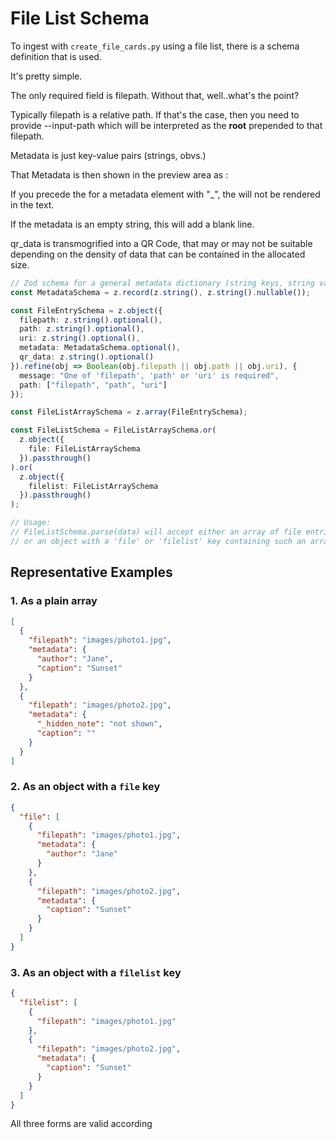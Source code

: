 # File List Schema

To ingest with `create_file_cards.py` using a file list, there is a schema definition that is used.

It's pretty simple.

The only required field is filepath. Without that, well..what's the point?

Typically filepath is a relative path. If that's the case, then you need to provide --input-path which will be interpreted as the **root** prepended to that filepath.

Metadata is just key-value pairs (strings, obvs.)

That Metadata is then shown in the preview area as <key>: <value>

If you precede the <key> for a metadata element with "_", the <key> will not be rendered in the text.

If the metadata is an empty string, this will add a blank line.

qr_data is transmogrified into a QR Code, that may or may not be suitable depending on the density of data that can be contained in the allocated size.



```typescript
// Zod schema for a general metadata dictionary (string keys, string values or null)
const MetadataSchema = z.record(z.string(), z.string().nullable());

const FileEntrySchema = z.object({
  filepath: z.string().optional(),
  path: z.string().optional(),
  uri: z.string().optional(),
  metadata: MetadataSchema.optional(),
  qr_data: z.string().optional()
}).refine(obj => Boolean(obj.filepath || obj.path || obj.uri), {
  message: "One of 'filepath', 'path' or 'uri' is required",
  path: ["filepath", "path", "uri"]
});

const FileListArraySchema = z.array(FileEntrySchema);

const FileListSchema = FileListArraySchema.or(
  z.object({
    file: FileListArraySchema
  }).passthrough()
).or(
  z.object({
    filelist: FileListArraySchema
  }).passthrough()
);

// Usage:
// FileListSchema.parse(data) will accept either an array of file entries,
// or an object with a 'file' or 'filelist' key containing such an array.
```

## Representative Examples

### 1. As a plain array

```json
[
  {
    "filepath": "images/photo1.jpg",
    "metadata": {
      "author": "Jane",
      "caption": "Sunset"
    }
  },
  {
    "filepath": "images/photo2.jpg",
    "metadata": {
      "_hidden_note": "not shown",
      "caption": ""
    }
  }
]
```

### 2. As an object with a `file` key

```json
{
  "file": [
    {
      "filepath": "images/photo1.jpg",
      "metadata": {
        "author": "Jane"
      }
    },
    {
      "filepath": "images/photo2.jpg",
      "metadata": {
        "caption": "Sunset"
      }
    }
  ]
}
```

### 3. As an object with a `filelist` key

```json
{
  "filelist": [
    {
      "filepath": "images/photo1.jpg"
    },
    {
      "filepath": "images/photo2.jpg",
      "metadata": {
        "caption": "Sunset"
      }
    }
  ]
}
```

All three forms are valid according
